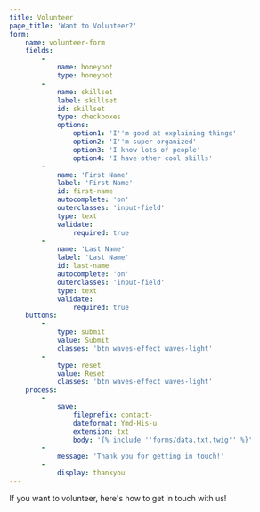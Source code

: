 ```yaml
---
title: Volunteer
page_title: 'Want to Volunteer?'
form:
    name: volunteer-form
    fields:
        -
            name: honeypot
            type: honeypot
        -
            name: skillset
            label: skillset
            id: skillset
            type: checkboxes
            options:
                option1: 'I''m good at explaining things'
                option2: 'I''m super organized'
                option3: 'I know lots of people'
                option4: 'I have other cool skills'
        -
            name: 'First Name'
            label: 'First Name'
            id: first-name
            autocomplete: 'on'
            outerclasses: 'input-field'
            type: text
            validate:
                required: true
        -
            name: 'Last Name'
            label: 'Last Name'
            id: last-name
            autocomplete: 'on'
            outerclasses: 'input-field'
            type: text
            validate:
                required: true
    buttons:
        -
            type: submit
            value: Submit
            classes: 'btn waves-effect waves-light'
        -
            type: reset
            value: Reset
            classes: 'btn waves-effect waves-light'
    process:
        -
            save:
                fileprefix: contact-
                dateformat: Ymd-His-u
                extension: txt
                body: '{% include ''forms/data.txt.twig'' %}'
        -
            message: 'Thank you for getting in touch!'
        -
            display: thankyou
---
```


If you want to volunteer, here's how to get in touch with us!